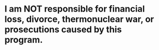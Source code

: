 # I am NOT responsible for financial loss, divorce, thermonuclear war, or prosecutions caused by this program.
